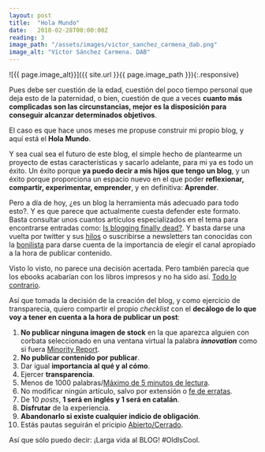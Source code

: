 ```yaml
---
layout: post
title:  "Hola Mundo"
date:   2018-02-28T00:00:00Z
reading: 3
image_path: "/assets/images/victor_sanchez_carmena_dab.png"
image_alt: "Víctor Sánchez Carmena. DAB"
---
```


![{{ page.image_alt}}]({{ site.url }}{{ page.image_path }}){:.responsive}

Pues debe ser cuestión de la edad, cuestión del poco tiempo personal que deja esto de la paternidad, o bien, cuestión de que a veces **cuanto más complicadas son las circunstancias, mejor es la disposición para conseguir alcanzar determinados objetivos**.

El caso es que hace unos meses me propuse construir mi propio blog, y aquí está el **Hola Mundo**.

<!--more-->

Y sea cual sea el futuro de este blog, el simple hecho de plantearme un proyecto de estas características y sacarlo adelante, para mi ya es todo un éxito. Un éxito porque **ya puedo decir a mis hijos que tengo un blog**, y un éxito porque proporciona un espacio nuevo en el que poder **reflexionar, compartir, experimentar, emprender**, y en definitiva: **Aprender**.

Pero a día de hoy, ¿es un blog la herramienta más adecuado para todo esto?. Y es que parece que actualmente cuesta defender este formato. Basta consultar unos cuantos artículos especializados en el tema para encontrarse entradas como: [Is blogging finally dead?](https://www.blogtyrant.com/is-blogging-finally-dead/). Y basta darse una vuelta por twitter y sus [hilos](https://twitter.com/manuelbartual/status/899719483752935426?lang=es) o suscribirse a newsletters tan conocidas con la [bonilista](http://bonillaware.us2.list-manage.com/subscribe?u=374c664073e1a1fa3deca53b4&id=e67967d43f)
 para darse cuenta de la importancia de elegir el canal apropiado a la hora de publicar contenido.

Visto lo visto, no parece una decisión acertada. Pero también parecía que los ebooks acabarían con los libros impresos y no ha sido así. [Todo lo contrario](https://www.theguardian.com/books/2017/mar/14/ebook-sales-continue-to-fall-nielsen-survey-uk-book-sales).

Así que tomada la decisión de la creación del blog, y como ejercicio de transparecia, quiero compartir el propio *checklist* con el **decálogo de lo que voy a tener en cuenta a la hora de publicar un post**:

1. **No publicar ninguna imagen de stock** en la que aparezca alguien con corbata seleccionado en una ventana virtual la palabra ***innovation*** como si fuera [Minority Report](https://www.filmaffinity.com/es/film660421.html).
2. **No publicar contenido por publicar**.
3. Dar igual **importancia al qué y al cómo**.
4. Ejercer **transparencia**.
5. Menos de 1000 palabras/[Máximo de 5 minutos de lectura](https://wordcounttools.com/).
6. No modificar ningún artículo, salvo por extensión o [fe de erratas](https://es.wikipedia.org/wiki/Errata).
7. De 10 *posts*, **1 será en inglés y 1 será en catalán**.
8. **Disfrutar** de la experiencia.
9. **Abandonarlo si existe cualquier indicio de obligación**.
10. Estás pautas seguirán el pricipio [Abierto/Cerrado](https://es.wikipedia.org/wiki/Principio_de_abierto/cerrado).



Así que sólo puedo decir: ¡Larga vida al BLOG! #OldIsCool.
